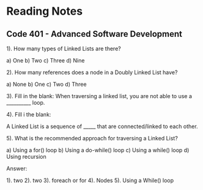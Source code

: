 # Reading Notes


## Code 401 - Advanced Software Development

1). How many types of Linked Lists are there?

a) One
b) Two
c) Three
d) Nine


2). How many references does a node in a Doubly Linked List have?

a) None
b) One
c) Two
d) Three

3). Fill in the blank:
When traversing a linked list, you are not able to use a __________ loop. 

4). Fill i the blank:

A Linked List is a sequence of _____ that are connected/linked to each other.

5). What is the recommended approach for traversing a Linked List?

a) Using a for() loop
b) Using a do-while() loop
c) Using a while() loop
d) Using recursion

Answer:

1). two
2). two
3). foreach or for
4). Nodes
5). Using a While() loop


